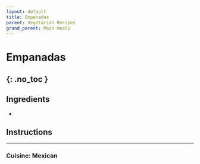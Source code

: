 ```yaml
---
layout: default
title: Empanadas
parent: Vegetarian Recipes
grand_parent: Main Meals
---
```


# Empanadas
{: .no_toc }
---

## Ingredients
<ul>
	<li></li>
</ul>

## Instructions


--- 

### Cuisine: Mexican